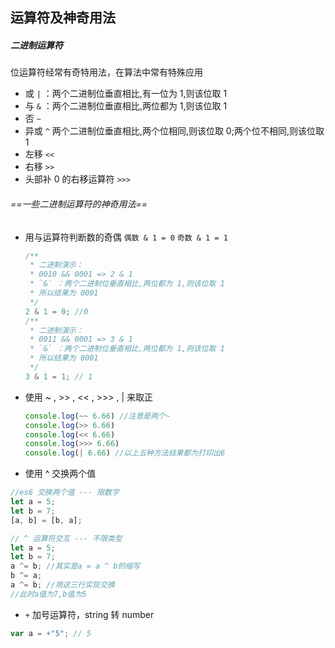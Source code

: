 ## 运算符及神奇用法

##### 二进制运算符

位运算符经常有奇特用法，在算法中常有特殊应用

- 或 `|` ：两个二进制位垂直相比,有一位为 1,则该位取 1
- 与 `&` ：两个二进制位垂直相比,两位都为 1,则该位取 1
- 否 `~`
- 异或 `^`
  两个二进制位垂直相比,两个位相同,则该位取 0;两个位不相同,则该位取 1
- 左移 `<<`
- 右移 `>>`
- 头部补 0 的右移运算符 `>>>`

###### ==一些二进制运算符的神奇用法==

- 用与运算符判断数的奇偶
  `偶数 & 1 = 0`
  `奇数 & 1 = 1`

  ```js
  /**
   * 二进制演示：
   * 0010 && 0001 => 2 & 1
   * `&` ：两个二进制位垂直相比,两位都为 1,则该位取 1
   * 所以结果为 0001
   */
  2 & 1 = 0; //0
  /**
   * 二进制演示：
   * 0011 && 0001 => 3 & 1
   * `&` ：两个二进制位垂直相比,两位都为 1,则该位取 1
   * 所以结果为 0001
   */
  3 & 1 = 1; // 1
  ```

- 使用 ~ , >> , << , >>> , | 来取正

  ```js
  console.log(~~ 6.66) //注意是两个~
  console.log(>> 6.66)
  console.log(<< 6.66)
  console.log(>>> 6.66)
  console.log(| 6.66) //以上五种方法结果都为打印出6
  ```

- 使用 ^ 交换两个值

```js
//es6 交换两个值 --- 限数字
let a = 5;
let b = 7;
[a, b] = [b, a];

// ^ 运算符交互 --- 不限类型
let a = 5;
let b = 7;
a ^= b; //其实是a = a ^ b的缩写
b ^= a;
a ^= b; //用这三行实现交换
//此时a值为7,b值为5
```

- `+` 加号运算符，string 转 number

```js
var a = +"5"; // 5
```

